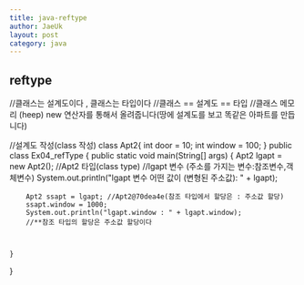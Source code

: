 ```yaml
---
title: java-reftype
author: JaeUk
layout: post
category: java
---
```

## reftype

//클래스는 설계도이다 , 클래스는 타입이다
//클래스 == 설계도 == 타입
//클래스 메모리 (heep) new 연산자를 통해서 올려줍니다(땅에 설계도를 보고 똑같은 아파트를 만듭니다)

//설계도 작성(class 작성)
class Apt2{
	int door = 10;
	int window = 100;
}
public class Ex04_refType {
	public static void main(String[] args) {
		Apt2 lgapt = new Apt2();
		//Apt2 타입(class type)
		//lgapt 변수 (주소를 가지는 변수:참조변수,객체변수)
		System.out.println("lgapt 변수 어떤 값이 (변형된 주소값): " + lgapt);
		
		Apt2 ssapt = lgapt; //Apt2@70dea4e(참조 타입에서 할당은 : 주소값 할당)
		ssapt.window = 1000;
		System.out.println("lgapt.window : " + lgapt.window);
		//**참조 타입의 할당은 주소값 할당이다
		
		
	
	}

}
